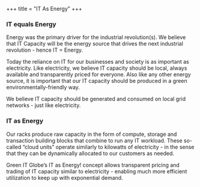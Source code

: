 +++
title = "IT As Energy"
+++


### IT equals Energy

Energy was the primary driver for the industrial revolution(s). We believe that IT Capacity will be the energy source that drives the next industrial revolution - hence IT = Energy.

Today the reliance on IT for our businesses and society is as important as electricity. Like electricity, we believe IT capacity should be local, always available and transparently priced for everyone. Also like any other energy source, it is important that our IT capacity should be produced in a green environmentally-friendly way.

We believe IT capacity should be generated and consumed on local grid networks - just like electricity.

### IT as Energy

Our racks produce raw capacity in the form of compute, storage and transaction building blocks that combine to run any IT workload.  These so-called “cloud units” operate similarly to kilowatts of electricity - in the sense that they can be dynamically allocated to our customers as needed.  

Green IT Globe’s IT as Energy! concept allows transparent pricing and trading of IT capacity similar to electricity - enabling much more efficient utilization to keep up with exponential demand.
